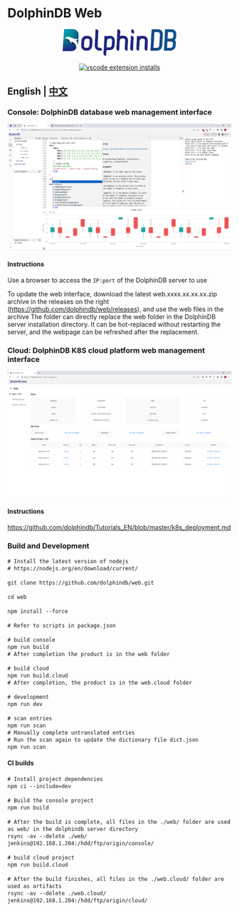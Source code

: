 # DolphinDB Web

<p align='center'>
     <img src='./console/ddb.svg' alt='DolphinDB Web' width='256'>
</p>

<p align='center'>
     <a href='https://github.com/dolphindb/api-javascript' target='_blank'>
         <img alt='vscode extension installs' src='https://img.shields.io/npm/v/dolphindb?color=brightgreen&label=api-javascript&style=flat-square' />
     </a>
</p>

## English | [中文](./README.zh.md)

### Console: DolphinDB database web management interface
![](./console/demo.png)

#### Instructions
Use a browser to access the `IP:port` of the DolphinDB server to use

To update the web interface, download the latest web.xxxx.xx.xx.xx.zip archive in the releases on the right (https://github.com/dolphindb/web/releases), and use the web files in the archive The folder can directly replace the web folder in the DolphinDB server installation directory. It can be hot-replaced without restarting the server, and the webpage can be refreshed after the replacement.


### Cloud: DolphinDB K8S cloud platform web management interface
![](./cloud/demo.png)

#### Instructions
https://github.com/dolphindb/Tutorials_EN/blob/master/k8s_deployment.md


### Build and Development
```shell
# Install the latest version of nodejs
# https://nodejs.org/en/download/current/

git clone https://github.com/dolphindb/web.git

cd web

npm install --force

# Refer to scripts in package.json

# build console
npm run build
# After completion the product is in the web folder

# build cloud
npm run build.cloud
# After completion, the product is in the web.cloud folder

# development
npm run dev

# scan entries
npm run scan
# Manually complete untranslated entries
# Run the scan again to update the dictionary file dict.json
npm run scan
```

#### CI builds
```shell
# Install project dependencies
npm ci --include=dev

# Build the console project
npm run build

# After the build is complete, all files in the ./web/ folder are used as web/ in the dolphindb server directory
rsync -av --delete ./web/ jenkins@192.168.1.204:/hdd/ftp/origin/console/

# build cloud project
npm run build.cloud

# After the build finishes, all files in the ./web.cloud/ folder are used as artifacts
rsync -av --delete ./web.cloud/ jenkins@192.168.1.204:/hdd/ftp/origin/cloud/
```